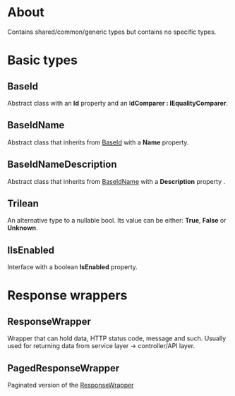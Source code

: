 # About

Contains shared/common/generic types but contains no specific types.

# Basic types

## BaseId

Abstract class with an **Id** property and an I**dComparer : IEqualityComparer<BaseId>**.

## BaseIdName

Abstract class that inherits from [BaseId](##BaseId) with a **Name** property.

## BaseIdNameDescription

Abstract class that inherits from [BaseIdName](##BaseIdName) with a **Description** property .

## Trilean

An alternative type to a nullable bool. Its value can be either: **True**, **False** or **Unknown**.

## IIsEnabled

Interface with a boolean **IsEnabled** property.

# Response wrappers

## ResponseWrapper

Wrapper that can hold data, HTTP status code, message and such. Usually used for returning data from service layer &rarr; controller/API layer.

## PagedResponseWrapper

Paginated version of the [ResponseWrapper](##ResponseWrapper)